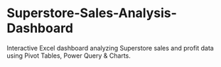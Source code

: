 # Superstore-Sales-Analysis-Dashboard
Interactive Excel dashboard analyzing Superstore sales and profit data using Pivot Tables, Power Query &amp; Charts.
